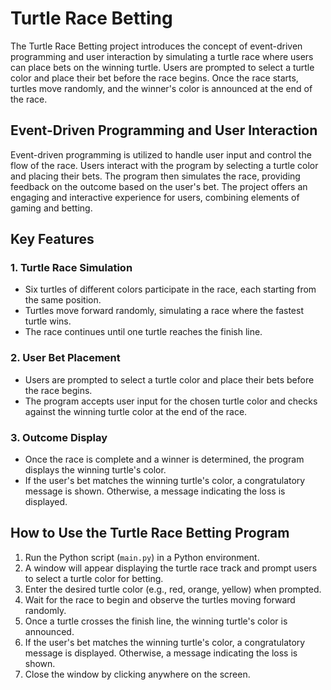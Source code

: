 # Turtle Race Betting

The Turtle Race Betting project introduces the concept of event-driven programming and user interaction by simulating a turtle race where users can place bets on the winning turtle. Users are prompted to select a turtle color and place their bet before the race begins. Once the race starts, turtles move randomly, and the winner's color is announced at the end of the race.

## Event-Driven Programming and User Interaction

Event-driven programming is utilized to handle user input and control the flow of the race. Users interact with the program by selecting a turtle color and placing their bets. The program then simulates the race, providing feedback on the outcome based on the user's bet. The project offers an engaging and interactive experience for users, combining elements of gaming and betting.

## Key Features

### 1. Turtle Race Simulation
- Six turtles of different colors participate in the race, each starting from the same position.
- Turtles move forward randomly, simulating a race where the fastest turtle wins.
- The race continues until one turtle reaches the finish line.

### 2. User Bet Placement
- Users are prompted to select a turtle color and place their bets before the race begins.
- The program accepts user input for the chosen turtle color and checks against the winning turtle color at the end of the race.

### 3. Outcome Display
- Once the race is complete and a winner is determined, the program displays the winning turtle's color.
- If the user's bet matches the winning turtle's color, a congratulatory message is shown. Otherwise, a message indicating the loss is displayed.

## How to Use the Turtle Race Betting Program

1. Run the Python script (`main.py`) in a Python environment.
2. A window will appear displaying the turtle race track and prompt users to select a turtle color for betting.
3. Enter the desired turtle color (e.g., red, orange, yellow) when prompted.
4. Wait for the race to begin and observe the turtles moving forward randomly.
5. Once a turtle crosses the finish line, the winning turtle's color is announced.
6. If the user's bet matches the winning turtle's color, a congratulatory message is displayed. Otherwise, a message indicating the loss is shown.
7. Close the window by clicking anywhere on the screen.